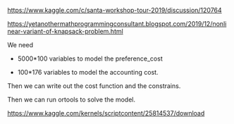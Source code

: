 https://www.kaggle.com/c/santa-workshop-tour-2019/discussion/120764

https://yetanothermathprogrammingconsultant.blogspot.com/2019/12/nonlinear-variant-of-knapsack-problem.html

We need 

* 5000*100 variables to model the preference_cost

* 100*176 variables to model the accounting cost.

Then we can write out the cost function and the constrains.

Then we can run ortools to solve the model.

https://www.kaggle.com/kernels/scriptcontent/25814537/download

